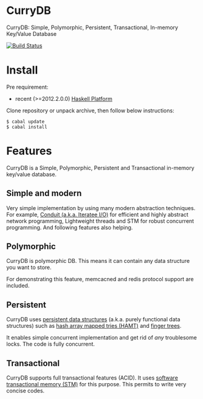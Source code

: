 CurryDB
=======

CurryDB: Simple, Polymorphic, Persistent, Transactional, In-memory Key/Value
Database

[![Build Status](https://secure.travis-ci.org/tanakh/CurryDB.png?branch=master)](http://travis-ci.org/tanakh/CurryDB)

# Install

Pre requirement:

* recent (>=2012.2.0.0) [Haskell Platform](http://www.haskell.org/platform/)

Clone repository or unpack archive, then follow below instructions:

~~~ {bash}
$ cabal update
$ cabal install
~~~

# Features

CurryDB is a Simple, Polymorphic, Persistent and Transactional
in-memory key/value database.

## Simple and modern

Very simple implementation by using many modern abstraction techniques.
For example,
[Conduit (a.k.a. Iteratee I/O)](http://hackage.haskell.org/package/conduit)
for efficient and highly abstract network programming,
Lightweight threads and STM for robust concurrent programming.
And following features also helping.

## Polymorphic

CurryDB is polymorphic DB.
This means it can contain any data structure you want to store.

For demonstrating this feature, memcacned and redis protocol support
are included.

## Persistent

CurryDB uses
[persistent data structures](http://en.wikipedia.org/wiki/Persistent_data_structure)
(a.k.a. purely functional data structures)
such as
[hash array mapped tries (HAMT)](http://en.wikipedia.org/wiki/Hash_array_mapped_trie)
and [finger trees](http://en.wikipedia.org/wiki/Finger_tree).

It enables simple concurrent implementation and get rid of *any*
troublesome locks. The code is fully concurrent.

## Transactional

CurryDB supports full transactional features (ACID).
It uses [software transactional memory (STM)](http://en.wikipedia.org/wiki/Software_transactional_memory) for this purpose.
This permits to write very concise codes.
